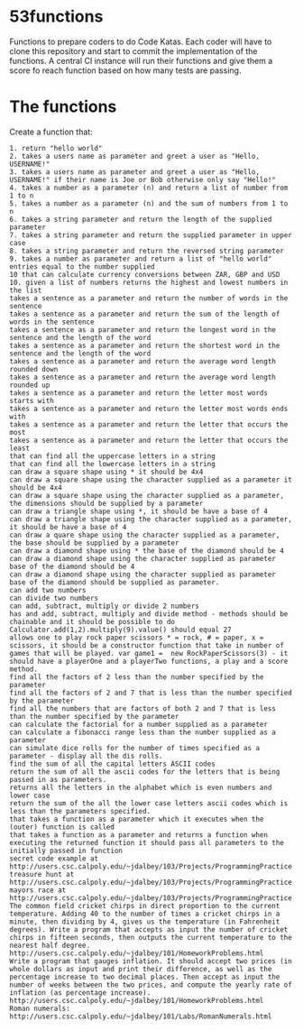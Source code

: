 # 53functions
Functions to prepare coders to do Code Katas. Each coder will have to clone this repository and start to commit the implementation of the functions. A central CI instance will run their functions and give them a score fo reach function based on how many tests are passing.

# The functions

Create a function that:

	1. return "hello world"
	2. takes a users name as parameter and greet a user as "Hello, USERNAME!"
	3. takes a users name as parameter and greet a user as "Hello, USERNAME!" if their name is Joe or Bob otherwise only say "Hello!"
	4. takes a number as a parameter (n) and return a list of number from 1 to n
	5. takes a number as a parameter (n) and the sum of numbers from 1 to n
	6. takes a string parameter and return the length of the supplied parameter
	7. takes a string parameter and return the supplied parameter in upper case
	8. takes a string parameter and return the reversed string parameter
	9. takes a number as parameter and return a list of "hello world" entries equal to the number supplied
	10 that can calculate currency conversions between ZAR, GBP and USD
	10. given a list of numbers returns the highest and lowest numbers in the list
	takes a sentence as a parameter and return the number of words in the sentence
	takes a sentence as a parameter and return the sum of the length of words in the sentence
	takes a sentence as a parameter and return the longest word in the sentence and the length of the word
	takes a sentence as a parameter and return the shortest word in the sentence and the length of the word
	takes a sentence as a parameter and return the average word length rounded down
	takes a sentence as a parameter and return the average word length rounded up
	takes a sentence as a parameter and return the letter most words starts with
	takes a sentence as a parameter and return the letter most words ends with
	takes a sentence as a parameter and return the letter that occurs the most
	takes a sentence as a parameter and return the letter that occurs the least
	that can find all the uppercase letters in a string
	that can find all the lowercase letters in a string
	can draw a square shape using * it should be 4x4
	can draw a square shape using the character supplied as a parameter it should be 4x4
	can draw a square shape using the character supplied as a parameter, the dimensions should be supplied by a parameter
	can draw a triangle shape using *, it should be have a base of 4
	can draw a triangle shape using the character supplied as a parameter, it should be have a base of 4
	can draw a quare shape using the character supplied as a parameter, the base should be supplied by a parameter	
	can draw a diamond shape using * the base of the diamond should be 4
	can draw a diamond shape using the character supplied as parameter base of the diamond should be 4
	can draw a diamond shape using the character supplied as parameter base of the diamond should be supplied as parameter.
	can add two numbers
	can divide two numbers
	can add, subtract, multiply or divide 2 numbers
	has and add, subtract, multiply and divide method - methods should be chainable and it should be possible to do Calculator.add(1,2).multiply(9).value() should equal 27
	allows one to play rock paper scissors * = rock, # = paper, x = scissors, it should be a constructor function that take in number of games that will be played. var game1 =  new RockPaperScissors(3) - it should have a playerOne and a playerTwo functions, a play and a score method.
	find all the factors of 2 less than the number specified by the parameter
	find all the factors of 2 and 7 that is less than the number specified by the parameter
	find all the numbers that are factors of both 2 and 7 that is less than the number specified by the parameter
	can calculate the factorial for a number supplied as a parameter
	can calculate a fibonacci range less than the number supplied as a parameter
	can simulate dice rolls for the number of times specified as a parameter - display all the dis rolls.
	find the sum of all the capital letters ASCII codes 
	return the sum of all the ascii codes for the letters that is being passed in as parameters.
	returns all the letters in the alphabet which is even numbers and lower case
	return the sum of the all the lower case letters ascii codes which is less than the parameters specified.
	that takes a function as a parameter which it executes when the (outer) function is called
	that takes a function as a parameter and returns a function when executing the returned function it should pass all parameters to the initially passed in function
	secret code example at http://users.csc.calpoly.edu/~jdalbey/103/Projects/ProgrammingPractice.html
	treasure hunt at http://users.csc.calpoly.edu/~jdalbey/103/Projects/ProgrammingPractice.html
	mayors race at http://users.csc.calpoly.edu/~jdalbey/103/Projects/ProgrammingPractice.html
	The common field cricket chirps in direct proportion to the current tem­perature. Adding 40 to the number of times a cricket chirps in a minute, then dividing by 4, gives us the temperature (in Fahrenheit degrees). Write a program that accepts as input the number of cricket chirps in fifteen seconds, then outputs the current temperature to the nearest half degree. http://users.csc.calpoly.edu/~jdalbey/101/HomeworkProblems.html
	Write a program that gauges inflation. It should accept two prices (in whole dollars as input and print their difference, as well as the percentage increase to two decimal places. Then accept as input the number of weeks between the two prices, and compute the yearly rate of inflation (as percentage increase). http://users.csc.calpoly.edu/~jdalbey/101/HomeworkProblems.html
	Roman numerals: http://users.csc.calpoly.edu/~jdalbey/101/Labs/RomanNumerals.html
